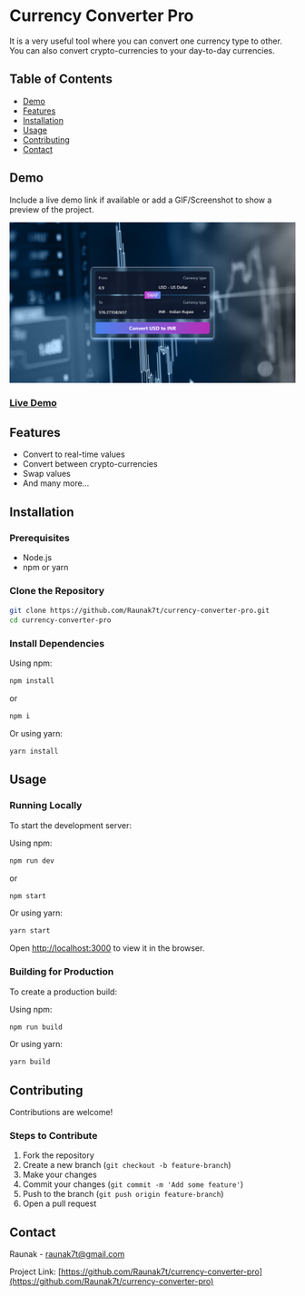# Currency Converter Pro

It is a very useful tool where you can convert one currency type to other. You can also convert crypto-currencies to your day-to-day currencies.

## Table of Contents

- [Demo](#demo)
- [Features](#features)
- [Installation](#installation)
- [Usage](#usage)
- [Contributing](#contributing)
- [Contact](#contact)

## Demo

Include a live demo link if available or add a GIF/Screenshot to show a preview of the project.

![Demo Screenshot](image.png)

### [Live Demo](https://raunak7t.github.io/currency-converter-pro/)

## Features

- Convert to real-time values
- Convert between crypto-currencies
- Swap values
- And many more...

## Installation

### Prerequisites

- Node.js
- npm or yarn

### Clone the Repository

```bash
git clone https://github.com/Raunak7t/currency-converter-pro.git
cd currency-converter-pro
```

### Install Dependencies

Using npm:

```bash
npm install
```

or

```bash
npm i
```

Or using yarn:

```bash
yarn install
```

## Usage

### Running Locally

To start the development server:

Using npm:

```bash
npm run dev
```

or

```bash
npm start
```

Or using yarn:

```bash
yarn start
```

Open [http://localhost:3000](http://localhost:3000) to view it in the browser.

### Building for Production

To create a production build:

Using npm:

```bash
npm run build
```

Or using yarn:

```bash
yarn build
```

## Contributing

Contributions are welcome!

### Steps to Contribute

1. Fork the repository
2. Create a new branch (`git checkout -b feature-branch`)
3. Make your changes
4. Commit your changes (`git commit -m 'Add some feature'`)
5. Push to the branch (`git push origin feature-branch`)
6. Open a pull request

## Contact

Raunak - [raunak7t@gmail.com](mailto:raunak7t@gmail.com)

Project Link: [https://github.com/Raunak7t/currency-converter-pro](https://github.com/Raunak7t/currency-converter-pro)
